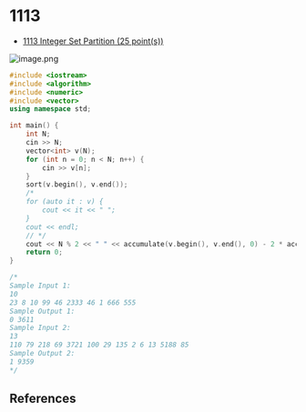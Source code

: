 # 1113

- [1113 Integer Set Partition (25 point(s))](https://pintia.cn/problem-sets/994805342720868352/problems/994805357258326016)

![image.png](https://i.loli.net/2019/09/06/3Y8uAacZW92eBXv.png)

```c++
#include <iostream>
#include <algorithm>
#include <numeric>
#include <vector>
using namespace std;

int main() {
	int N;
	cin >> N;
	vector<int> v(N);
	for (int n = 0; n < N; n++) {
		cin >> v[n];
	}
	sort(v.begin(), v.end());
	/*
	for (auto it : v) {
		cout << it << " ";
	}
	cout << endl;
	// */
	cout << N % 2 << " " << accumulate(v.begin(), v.end(), 0) - 2 * accumulate(v.begin(), v.begin() + N / 2, 0) << endl;
	return 0;
}

/*
Sample Input 1:
10
23 8 10 99 46 2333 46 1 666 555
Sample Output 1:
0 3611
Sample Input 2:
13
110 79 218 69 3721 100 29 135 2 6 13 5188 85
Sample Output 2:
1 9359
*/

```

## References

